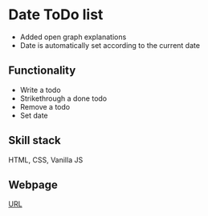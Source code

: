 # Date ToDo list
- Added open graph explanations
- Date is automatically set according to the current date

## Functionality
- Write a todo
- Strikethrough a done todo
- Remove a todo
- Set date

## Skill stack
HTML, CSS, Vanilla JS

## Webpage
[URL](https://yjclarelee.github.io/oop_todo/)

